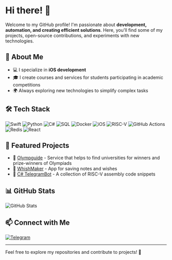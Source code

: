 # Hi there! 👋

Welcome to my GitHub profile! I'm passionate about **development, automation, and creating efficient solutions**. Here, you'll find some of my projects, open-source contributions, and experiments with new technologies.

## 🚀 About Me
- 💻 I specialize in **iOS development**
- 🎓 I create courses and services for students participating in academic competitions
- 🌍 Always exploring new technologies to simplify complex tasks

## 🛠️ Tech Stack
![Swift](https://img.shields.io/badge/Swift-FA7343?style=for-the-badge&logo=swift&logoColor=white)
![Python](https://img.shields.io/badge/Python-3776AB?style=for-the-badge&logo=python&logoColor=white)
![C#](https://img.shields.io/badge/C%23-239120?style=for-the-badge&logo=c-sharp&logoColor=white)
![SQL](https://img.shields.io/badge/SQL-4479A1?style=for-the-badge&logo=sqlite&logoColor=white)
![Docker](https://img.shields.io/badge/Docker-2496ED?style=for-the-badge&logo=docker&logoColor=white)
![iOS](https://img.shields.io/badge/iOS-000000?style=for-the-badge&logo=ios&logoColor=white)
![RISC-V](https://img.shields.io/badge/RISC--V-0095D5?style=for-the-badge&logo=riscv&logoColor=white)
![GitHub Actions](https://img.shields.io/badge/GitHub_Actions-2088FF?style=for-the-badge&logo=github-actions&logoColor=white)
![Redis](https://img.shields.io/badge/Redis-DC382D?style=for-the-badge&logo=redis&logoColor=white)
![React](https://img.shields.io/badge/React-61DAFB?style=for-the-badge&logo=react&logoColor=white)


## 📌 Featured Projects
- 🔹 [Olympguide](https://github.com/arseniytitarenko/olympguide) - Service that helps to find universities for winners and prize-winners of Olympiads
- 🔹 [WhishMaker](https://github.com/sundayti/vmpankratovPW5) - App for saving notes and wishes 
- 🔹 [C# TelegramBot](https://github.com/sundayti/C-TelegramBot) - A collection of RISC-V assembly code snippets

## 📊 GitHub Stats
![GitHub Stats](https://github-readme-stats.vercel.app/api?username=sundayti&show_icons=true&theme=dark&hide_border=true)

## 📫 Connect with Me
[![Telegram](https://img.shields.io/badge/Telegram-26A5E4?style=for-the-badge&logo=telegram&logoColor=white)](https://t.me/sundayti)

---
Feel free to explore my repositories and contribute to projects! 🚀
